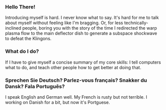 ### Hello There!

Introducing myself is hard. I never know what to say. It's hard for me to talk about myself without feeling like I'm bragging. Or, for less technically-inclined people, boring you with the story of the time I redirected the warp plasma flow to the main deflector dish to generate a subspace shockwave to defeat the Klingons. 

### What do I do?
If I have to give myself a concise summary of my core skills: I tell computers what to do, and teach other people how to get better at doing that.

### Sprechen Sie Deutsch? Parlez-vous français? Snakker du Dansk? Fala Português?
I speak English and German well. My French is rusty but not terrible. I working on Danish for a bit, but now it's Portguese. 

<!--
**jzarnett/jzarnett** is a ✨ _special_ ✨ repository because its `README.md` (this file) appears on your GitHub profile.

Here are some ideas to get you started:

- 🔭 I’m currently working on ...
- 🌱 I’m currently learning ...
- 👯 I’m looking to collaborate on ...
- 🤔 I’m looking for help with ...
- 💬 Ask me about ...
- 📫 How to reach me: ...
- 😄 Pronouns: ...
- ⚡ Fun fact: ...
-->
